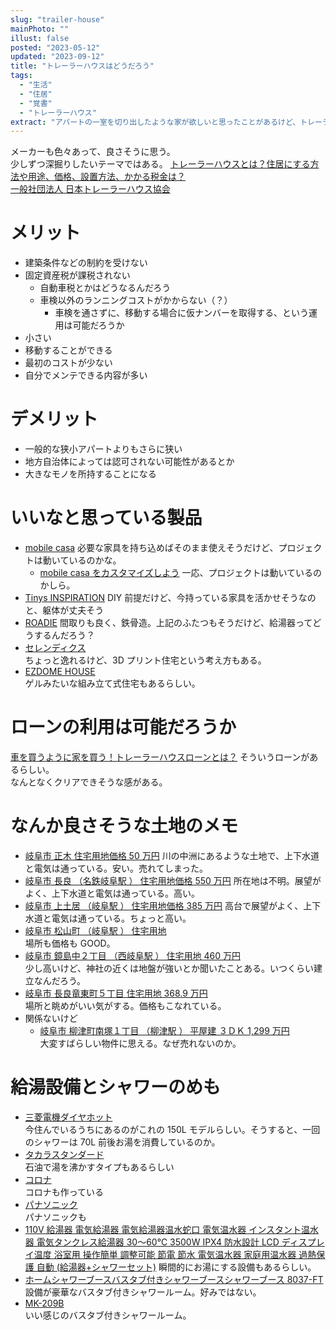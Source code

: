 ```yaml
---
slug: "trailer-house"
mainPhoto: ""
illust: false
posted: "2023-05-12"
updated: "2023-09-12"
title: "トレーラーハウスはどうだろう"
tags:
  - "生活"
  - "住居"
  - "覚書"
  - "トレーラーハウス"
extract: "アパートの一室を切り出したような家が欲しいと思ったことがあるけど、トレーラーハウスはどうなんだろう。"
---
```


メーカーも色々あって、良さそうに思う。  
少しずつ深掘りしたいテーマではある。
[トレーラーハウスとは？住居にする方法や用途、価格、設置方法、かかる税金は？](https://suumo.jp/article/oyakudachi/oyaku/ikkodate/ik_knowhow/trailerhouse/)  
[一般社団法人 日本トレーラーハウス協会 ](http://www.trailerhouse.or.jp/)

# メリット

- 建築条件などの制約を受けない
- 固定資産税が課税されない
  - 自動車税とかはどうなるんだろう
  - 車検以外のランニングコストがかからない（？）
    - 車検を通さずに、移動する場合に仮ナンバーを取得する、という運用は可能だろうか
- 小さい
- 移動することができる
- 最初のコストが少ない
- 自分でメンテできる内容が多い

# デメリット

- 一般的な狭小アパートよりもさらに狭い
- 地方自治体によっては認可されない可能性があるとか
- 大きなモノを所持することになる

# いいなと思っている製品

- [mobile casa](https://yadokari.net/orchestra/mobilecasa/#more-69942)
  必要な家具を持ち込めばそのまま使えそうだけど、プロジェクトは動いているのかな。
  - [mobile casa をカスタマイズしよう](https://sumika.me/smartmade/configurator/floorplans)
    一応、プロジェクトは動いているのかしら。
- [Tinys INSPIRATION](https://yadokari.net/orchestra/)
  DIY 前提だけど、今持っている家具を活かせそうなのと、躯体が丈夫そう
- [ROADIE](https://yadokari.company/products/tiny-trailer/roadie)
  間取りも良く、鉄骨造。上記のふたつもそうだけど、給湯器ってどうするんだろう？
- [セレンディクス](https://serendix.jp/)  
  ちょっと逸れるけど、3D プリント住宅という考え方もある。
- [EZDOME HOUSE](https://ezdome.jp/domani/)  
  ゲルみたいな組み立て式住宅もあるらしい。

# ローンの利用は可能だろうか

[車を買うように家を買う！トレーラーハウスローンとは？](https://tinyhouse-travelers.com/post-3219/)
そういうローンがあるらしい。  
なんとなくクリアできそうな感がある。

# なんか良さそうな土地のメモ

- [岐阜市 正木 住宅用地価格 50 万円](https://www.athome.co.jp/tochi/6976821495/?DOWN=1&BKLISTID=001LPC&sref=list_simple)
  川の中洲にあるような土地で、上下水道と電気は通っている。安い。売れてしまった。
- [ 岐阜市 長良 （名鉄岐阜駅 ） 住宅用地価格 550 万円](https://www.athome.co.jp/tochi/1033452223/?DOWN=1&BKLISTID=001LPC&sref=list_simple)
  所在地は不明。展望がよく、上下水道と電気は通っている。高い。
- [岐阜市 上土居 （岐阜駅 ） 住宅用地価格 385 万円](https://www.athome.co.jp/tochi/6977582009/?DOWN=1&BKLISTID=001LPC&sref=list_simple)
  高台で展望がよく、上下水道と電気は通っている。ちょっと高い。
- [ 岐阜市 松山町 （岐阜駅 ） 住宅用地](https://www.athome.co.jp/tochi/6980031287/?DOWN=1&BKLISTID=001LPC&sref=list_simple)  
  場所も価格も GOOD。
- [岐阜市 鏡島中２丁目 （西岐阜駅 ） 住宅用地 460 万円](https://www.athome.co.jp/tochi/1003278580/?BKLISTID=022LPC&sref=recommend&rcmdid=104&RECOMMFLG=1)  
  少し高いけど、神社の近くは地盤が強いとか聞いたことある。いつくらい建立なんだろう。
- [岐阜市 長良竜東町５丁目 住宅用地 368.9 万円](https://www.athome.co.jp/tochi/1050329647/?DOWN=1&BKLISTID=001LPC&sref=list_simple)  
  場所と眺めがいい気がする。価格もこなれている。
- 関係ないけど
  - [岐阜市 柳津町南塚１丁目 （柳津駅 ） 平屋建 ３ＤＫ 1,299 万円](https://www.athome.co.jp/kodate/6979255052/?DOWN=1&BKLISTID=001LPC&sref=list_simple)  
    大変すばらしい物件に思える。なぜ売れないのか。

# 給湯設備とシャワーのめも

- [三菱電機ダイヤホット](https://www.mitsubishielectric.co.jp/home/diahot/)  
  今住んでいるうちにあるのがこれの 150L モデルらしい。そうすると、一回のシャワーは 70L 前後お湯を消費しているのか。
- [タカラスタンダード](https://www.takara-standard.co.jp/product/hot_water_supply/oil/)  
  石油で湯を沸かすタイプもあるらしい
- [コロナ](https://www.corona.co.jp/denon/)  
  コロナも作っている
- [パナソニック](https://sumai.panasonic.jp/denon/)  
  パナソニックも
- [110V 給湯器 電気給湯器 電気給湯器温水蛇口 電気温水器 インスタント温水器 電気タンクレス給湯器 30〜60℃ 3500W IPX4 防水設計 LCD ディスプレイ温度 浴室用 操作簡単 調整可能 節電 節水 電気温水器 家庭用温水器 過熱保護 自動 (給湯器+シャワーセット)](https://www.amazon.co.jp/%E9%9B%BB%E6%B0%97%E7%B5%A6%E6%B9%AF%E5%99%A8%E6%B8%A9%E6%B0%B4%E8%9B%87%E5%8F%A3-%E3%82%A4%E3%83%B3%E3%82%B9%E3%82%BF%E3%83%B3%E3%83%88%E6%B8%A9%E6%B0%B4%E5%99%A8-%E9%9B%BB%E6%B0%97%E3%82%BF%E3%83%B3%E3%82%AF%E3%83%AC%E3%82%B9%E7%B5%A6%E6%B9%AF%E5%99%A8-IPX4%E9%98%B2%E6%B0%B4%E8%A8%AD%E8%A8%88-LCD%E3%83%87%E3%82%A3%E3%82%B9%E3%83%97%E3%83%AC%E3%82%A4%E6%B8%A9%E5%BA%A6/dp/B0BWRW12XV?source=ps-sl-shoppingads-lpcontext&ref_=fplfs&psc=1&smid=A2BI5WIDV3Y7U)
  瞬間的にお湯にする設備もあるらしい。
- [ホームシャワーブースバスタブ付きシャワーブースシャワーブース 8037-FT](https://salemarket.jp/shower/bathtub-shower-booth/shower-booth-8037-ft)  
  設備が豪華なバスタブ付きシャワールーム。好みではない。
- [MK-209B](https://www.m-kcreation.com/shower/product/mk_209b2/)  
  いい感じのバスタブ付きシャワールーム。
